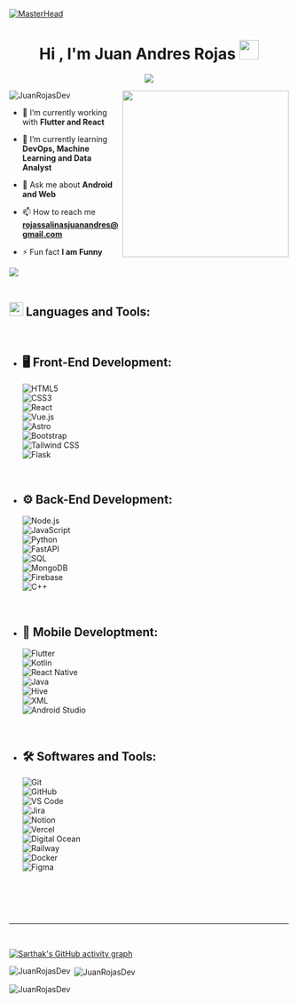 [![MasterHead](https://firebasestorage.googleapis.com/v0/b/flexi-coding.appspot.com/o/dempgi7-520f8d5f-63d4-4453-8822-dbc149ae27f8.gif?alt=media&token=91c0c7b2-93c3-4029-b011-1a8703c5730d)](https://rishavchanda.io)
<h1 align="center"><b>Hi , I'm Juan Andres Rojas </b><img src="https://media.giphy.com/media/hvRJCLFzcasrR4ia7z/giphy.gif" width="35"></h1>
<p align="center">
  <a href="https://github.com/DenverCoder1/readme-typing-svg"><img src="https://readme-typing-svg.herokuapp.com/?font=Time+New+Roman&color=cyan&size=25&center=true&vCenter=true&width=600&height=100&lines=A+passionate+Fullstack+Developer..&hearts;++;Self-taught+Front-End+Developer,;Android+and+Web+Developer,;from+Colombia,+Bogotá+D.C&hearts;++;Love+to+learn+new+stuffs..%3C3"></a>
</p>

<picture> <img align="right" src="https://media.giphy.com/media/SWoSkN6DxTszqIKEqv/giphy.gif" width = 300px></picture>


<p align="left"> <img src="https://komarev.com/ghpvc/?username=JuanRojasDev&label=Profile%20views&color=0e75b6&style=flat" alt="JuanRojasDev" /> </p>

- 🔭 I’m currently working with **Flutter and React**

- 🌱 I’m currently learning **DevOps, Machine Learning and Data Analyst**

- 💬 Ask me about **Android and Web**

- 📫 How to reach me **rojassalinasjuanandres@gmail.com**

- ⚡ Fun fact **I am Funny**

<img src="https://user-images.githubusercontent.com/73097560/115834477-dbab4500-a447-11eb-908a-139a6edaec5c.gif"><br><br>

## <img src="https://media2.giphy.com/media/QssGEmpkyEOhBCb7e1/giphy.gif?cid=ecf05e47a0n3gi1bfqntqmob8g9aid1oyj2wr3ds3mg700bl&rid=giphy.gif" width ="25"><b> Languages and Tools:</b> 
<br>

<p align="center">

- ## 🖥️ Front-End Development:
    
   ![HTML5](https://img.shields.io/badge/HTML5%20-%23E34F26.svg?style=for-the-badge&logo=html5&logoColor=white)  
   ![CSS3](https://img.shields.io/badge/CSS%20-%231572B6.svg?style=for-the-badge&logo=css3&logoColor=white)  
   ![React](https://img.shields.io/badge/React%20-%2361DAFB.svg?style=for-the-badge&logo=react&logoColor=black)  
   ![Vue.js](https://img.shields.io/badge/Vue.js%20-%234FC08D.svg?style=for-the-badge&logo=vue.js&logoColor=white)  
   ![Astro](https://img.shields.io/badge/Astro%20-%23FF5D01.svg?style=for-the-badge&logo=astro&logoColor=white)  
   ![Bootstrap](https://img.shields.io/badge/Bootstrap%20-%23563D7C.svg?style=for-the-badge&logo=bootstrap&logoColor=white)  
   ![Tailwind CSS](https://img.shields.io/badge/Tailwind_CSS%20-%2338B2AC.svg?style=for-the-badge&logo=tailwind-css&logoColor=white)  
   ![Flask](https://img.shields.io/badge/Flask%20-%23000.svg?style=for-the-badge&logo=flask&logoColor=white)  


<br>   
    
- ## ⚙️ Back-End Development:

    ![Node.js](https://img.shields.io/badge/Node.js%20-%23339933.svg?style=for-the-badge&logo=node.js&logoColor=white)  
    ![JavaScript](https://img.shields.io/badge/JavaScript%20-%23F7DF1E.svg?style=for-the-badge&logo=javascript&logoColor=black)  
    ![Python](https://img.shields.io/badge/Python%20-%2314354C.svg?style=for-the-badge&logo=python&logoColor=white)  
    ![FastAPI](https://img.shields.io/badge/FastAPI%20-%2300C7B7.svg?style=for-the-badge&logo=fastapi&logoColor=white)  
    ![SQL](https://img.shields.io/badge/SQL%20-%2343853D.svg?style=for-the-badge&logo=sqlite&logoColor=white)  
    ![MongoDB](https://img.shields.io/badge/MongoDB%20-%2347A248.svg?style=for-the-badge&logo=mongodb&logoColor=white)  
    ![Firebase](https://img.shields.io/badge/Firebase%20-%23FFCA28.svg?style=for-the-badge&logo=firebase&logoColor=black)  
    ![C++](https://img.shields.io/badge/C++%20-%2300599C.svg?style=for-the-badge&logo=c%2B%2B&logoColor=white)
  

<br>

- ## 📱 Mobile Developtment:

    ![Flutter](https://img.shields.io/badge/Flutter%20-%2302569B.svg?style=for-the-badge&logo=flutter&logoColor=white)  
    ![Kotlin](https://img.shields.io/badge/Kotlin%20-%230095D5.svg?style=for-the-badge&logo=kotlin&logoColor=white)  
    ![React Native](https://img.shields.io/badge/React_Native%20-%2361DAFB.svg?style=for-the-badge&logo=react&logoColor=black)  
    ![Java](https://img.shields.io/badge/Java%20-%23ED8B00.svg?style=for-the-badge&logo=openjdk&logoColor=white)  
    ![Hive](https://img.shields.io/badge/Hive%20-%23FFD700.svg?style=for-the-badge&logo=hive&logoColor=black)  
    ![XML](https://img.shields.io/badge/XML%20-%23FF6600.svg?style=for-the-badge&logo=xml&logoColor=white)  
    ![Android Studio](https://img.shields.io/badge/Android_Studio%20-%233DDC84.svg?style=for-the-badge&logo=android-studio&logoColor=white) 
    
<br>

- ## 🛠️ Softwares and Tools:

    ![Git](https://img.shields.io/badge/Git%20-%23F05032.svg?style=for-the-badge&logo=git&logoColor=white)  
    ![GitHub](https://img.shields.io/badge/GitHub%20-%23181717.svg?style=for-the-badge&logo=github&logoColor=white)  
    ![VS Code](https://img.shields.io/badge/VS_Code%20-%23007ACC.svg?style=for-the-badge&logo=visual-studio-code&logoColor=white)  
    ![Jira](https://img.shields.io/badge/Jira%20-%230052CC.svg?style=for-the-badge&logo=jira&logoColor=white)  
    ![Notion](https://img.shields.io/badge/Notion%20-%23000000.svg?style=for-the-badge&logo=notion&logoColor=white)  
    ![Vercel](https://img.shields.io/badge/Vercel%20-%23000000.svg?style=for-the-badge&logo=vercel&logoColor=white)  
    ![Digital Ocean](https://img.shields.io/badge/Digital_Ocean%20-%230080FF.svg?style=for-the-badge&logo=digitalocean&logoColor=white)  
    ![Railway](https://img.shields.io/badge/Railway%20-%230B0D0E.svg?style=for-the-badge&logo=railway&logoColor=white)  
    ![Docker](https://img.shields.io/badge/Docker%20-%230db7ed.svg?style=for-the-badge&logo=docker&logoColor=white)  
    ![Figma](https://img.shields.io/badge/Figma%20-%23F24E1E.svg?style=for-the-badge&logo=figma&logoColor=white)   

<br>

</p>

<br>
<br>

-----

<br>

[![Sarthak's GitHub activity graph](https://activity-graph.herokuapp.com/graph?username=JuanRojasDev&&theme=xcode)](https://github.com/JuanRojasDev)

<p><img align="left" src="https://github-readme-stats.vercel.app/api/top-langs?username=JuanRojasDev&show_icons=true&locale=en&layout=compact&theme=tokyonight" alt="JuanRojasDev" /></p>

<p>&nbsp;<img align="center" src="https://github-readme-stats.vercel.app/api?username=JuanRojasDev&show_icons=true&locale=en&theme=tokyonight" alt="JuanRojasDev" /></p>

<p><img align="center" src="https://github-readme-streak-stats.herokuapp.com/?user=JuanRojasDev&&theme=tokyonight" alt="JuanRojasDev" /></p>
